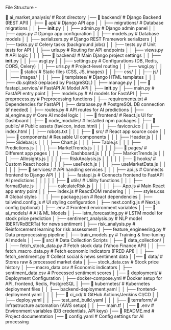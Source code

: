 File Structure - 

📂 ai_market_analysis/             # Root directory
│── 📂 backend/                   # Django Backend (REST API)
│   ├── 📂 api/                    # Django API app
│   │   ├── migrations/            # Database migrations
│   │   ├── __init__.py
│   │   ├── admin.py               # Django admin panel
│   │   ├── apps.py                # Django app configuration
│   │   ├── models.py              # Database models
│   │   ├── serializers.py         # Django REST Framework serializers
│   │   ├── tasks.py               # Celery tasks (background jobs)
│   │   ├── tests.py               # Unit tests for API
│   │   ├── urls.py                # Routing for API endpoints
│   │   ├── views.py               # API logic
│   │
│   ├── 📂 backend/                # Main Django project settings
│   │   ├── __init__.py
│   │   ├── asgi.py
│   │   ├── settings.py            # Configurations (DB, Redis, CORS, Celery)
│   │   ├── urls.py                # Project-level routing
│   │   ├── wsgi.py
│   │
│   ├── 📂 static/                 # Static files (CSS, JS, images)
│   │   ├── css/
│   │   ├── js/
│   │   ├── images/
│   │
│   ├── 📂 templates/              # Django HTML templates
│   │
│   ├── db.sqlite3 (replaced by PostgreSQL)
│   ├── manage.py
│
│── 📂 fastapi_service/            # FastAPI AI Model API
│   ├── __init__.py
│   ├── main.py                     # FastAPI entry point
│   ├── models.py                    # AI models for FastAPI
│   ├── preprocess.py                # Preprocessing functions
│   ├── requirements.txt             # Dependencies for FastAPI
│   ├── database.py                   # PostgreSQL DB connection (if needed)
│   ├── routes.py                     # API routes for AI predictions
│   ├── ai_engine.py                  # Core AI model logic
│
│── 📂 frontend/                     # React.js UI for Dashboard
│   ├── 📂 node_modules/             # Installed npm packages
│   ├── 📂 public/                   # Public assets (favicon, index.html)
│   │   ├── favicon.ico
│   │   ├── index.html
│   │   ├── robots.txt
│   │
│   ├── 📂 src/                      # React app source code
│   │   ├── 📂 components/           # Reusable UI components
│   │   │   ├── Header.js
│   │   │   ├── Sidebar.js
│   │   │   ├── Chart.js
│   │   │   ├── Table.js
│   │   │   ├── Predictions.js
│   │   │   ├── MarketTrends.js
│   │   │
│   │   ├── 📂 pages/                # Different app pages
│   │   │   ├── Dashboard.js
│   │   │   ├── MarketTrends.js
│   │   │   ├── AIInsights.js
│   │   │   ├── RiskAnalysis.js
│   │   │
│   │   ├── 📂 hooks/                 # Custom React hooks
│   │   │   ├── useFetch.js
│   │   │   ├── useMarketData.js
│   │   │
│   │   ├── 📂 services/              # API handling services
│   │   │   ├── api.js                # Connects frontend to Django API
│   │   │   ├── fastapi.js            # Connects frontend to FastAPI AI predictions
│   │   │
│   │   ├── 📂 utils/                 # Utility functions
│   │   │   ├── formatDate.js
│   │   │   ├── calculateRisk.js
│   │   │
│   │   ├── App.js                    # Main React app entry point
│   │   ├── index.js                  # ReactDOM rendering
│   │   ├── styles.css                 # Global styles
│   │
│   ├── package.json                   # React dependencies
│   ├── tailwind.config.js             # UI styling configuration
│   ├── next.config.js                 # Next.js config (optional)
│   ├── .env                            # Frontend environment variables
│
│── 📂 ai_models/                     # AI & ML Models
│   ├── lstm_forecasting.py          # LSTM model for stock price prediction
│   ├── sentiment_analysis.py        # NLP model (BERT/RoBERTa) for news sentiment
│   ├── risk_analysis.py             # Reinforcement learning for risk assessment
│   ├── feature_engineering.py       # Data preprocessing pipeline
│   ├── train_models.py              # Training & fine-tuning AI models
│
│── 📂 src/                          # Data Collection Scripts
│   ├── 📂 data_collection/
│   │   ├── fetch_stock_data.py      # Fetch stock data (Yahoo Finance API)
│   │   ├── fetch_macro_data.py      # Fetch economic indicators (FRED API)
│   │   ├── fetch_sentiment.py       # Collect social & news sentiment data
│
│── 📂 data/                         # Stores raw & processed market data
│   ├── stock_data.csv               # Stock price history
│   ├── macro_data.csv               # Economic indicators
│   ├── sentiment_data.csv           # Processed sentiment scores
│
│── 📂 deployment/                   # Deployment Configuration
│   ├── docker-compose.yml           # Docker setup for API, frontend, Redis, PostgreSQL
│   ├── 📂 kubernetes/               # Kubernetes deployment files
│   │   ├── backend-deployment.yaml
│   │   ├── frontend-deployment.yaml
│   │
│   ├── 📂 ci_cd/                    # GitHub Actions/Jenkins CI/CD
│   │   ├── deploy.yaml
│   │   ├── test_and_build.yaml
│   │
│   ├── 📂 terraform/                # Infrastructure automation (AWS setup)
│   │   ├── main.tf
│
│── 📜 .env                           # Environment variables (DB credentials, API keys)
│── 📜 README.md                      # Project documentation
│── 📜 config.yaml                     # Config settings for AI processing


